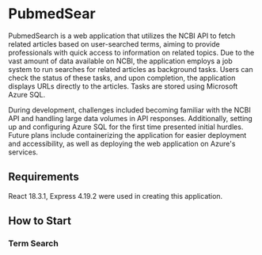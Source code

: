 # PubmedSear
PubmedSearch is a web application that utilizes the NCBI API to fetch related articles based on user-searched terms, aiming to provide professionals with quick access to information on related topics. Due to the vast amount of data available on NCBI, the application employs a job system to run searches for related articles as background tasks. Users can check the status of these tasks, and upon completion, the application displays URLs directly to the articles. Tasks are stored using Microsoft Azure SQL.

During development, challenges included becoming familiar with the NCBI API and handling large data volumes in API responses. Additionally, setting up and configuring Azure SQL for the first time presented initial hurdles. Future plans include containerizing the application for easier deployment and accessibility, as well as deploying the web application on Azure's services.

## Requirements

React 18.3.1, Express 4.19.2 were used in creating this application.

## How to Start

### Term Search
